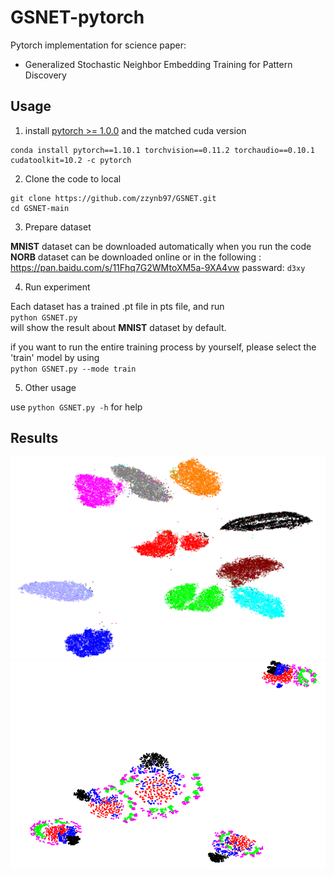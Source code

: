 # GSNET-pytorch
Pytorch implementation for science paper: <br>
* Generalized Stochastic Neighbor Embedding Training for Pattern Discovery
## Usage
1. install [pytorch >= 1.0.0](https://pytorch.org/get-started/locally/) and the matched cuda version <br>
```
conda install pytorch==1.10.1 torchvision==0.11.2 torchaudio==0.10.1 cudatoolkit=10.2 -c pytorch 
```

2. Clone the code to local <br>
```    
git clone https://github.com/zzynb97/GSNET.git 
cd GSNET-main
```
3. Prepare dataset <br>

**MNIST** dataset can be downloaded automatically when you run the code <br>
**NORB** dataset can be downloaded online or in the following : <br>
https://pan.baidu.com/s/11Fhq7G2WMtoXM5a-9XA4vw passward: `d3xy`

4. Run experiment <br>

Each dataset has a trained .pt file in pts file, and run<br> 
`python GSNET.py` <br>
will show the result about **MNIST** dataset by default. <br>

if you want to run the entire training process by yourself, please select the 'train' model by using <br>
`python GSNET.py --mode train` <br>

5. Other usage <br>
 
use  `python GSNET.py -h`  for help <br>

## Results
![](/GSNET_MNIST.png)
![](/GSNET_NORB.png)
